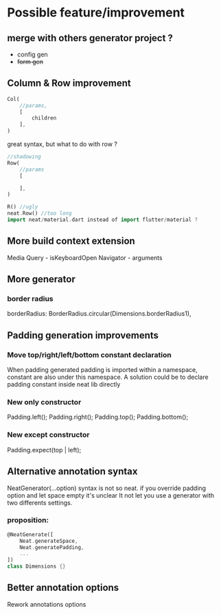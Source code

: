 # Possible feature/improvement

## merge with others generator project ?
- config gen
- ~~form gen~~

## Column & Row improvement
```dart
Col(
    //params,
    [
        children
    ],
)
```
great syntax, but what to do with row ?
```dart
//shadowing
Row(
    //params
    [

    ],
)

R() //ugly
neat.Row() //too long
import neat/material.dart instead of import flutter/material ?

```

## More build context extension
Media Query
    - isKeyboardOpen
Navigator
    - arguments

## More generator
### border radius
borderRadius: BorderRadius.circular(Dimensions.borderRadius1),

## Padding generation improvements
### Move top/right/left/bottom constant declaration
When padding generated padding is imported within a namespace, constant are also under this namespace. A solution could be to declare padding constant inside neat lib directly

### New only constructor
Padding.left();
Padding.right();
Padding.top();
Padding.bottom();

### New except constructor
Padding.expect(top | left);

## Alternative annotation syntax
NeatGenerator(...option) syntax is not so neat.
if you override padding option and let space empty it's unclear
It not let you use a generator with two differents settings.

### proposition:
```dart
@NeatGenerate([
    Neat.generateSpace,
    Neat.generatePadding,
    ...
])
class Dimensions {}
```

## Better annotation options
Rework annotations options